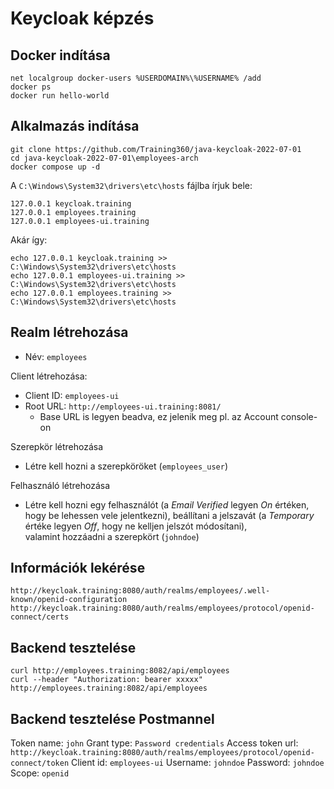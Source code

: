 # Keycloak képzés

## Docker indítása

```
net localgroup docker-users %USERDOMAIN%\%USERNAME% /add
docker ps
docker run hello-world
```

## Alkalmazás indítása

```
git clone https://github.com/Training360/java-keycloak-2022-07-01
cd java-keycloak-2022-07-01\employees-arch
docker compose up -d
```

A `C:\Windows\System32\drivers\etc\hosts` fájlba írjuk bele:

```
127.0.0.1 keycloak.training
127.0.0.1 employees.training
127.0.0.1 employees-ui.training
```

Akár így:

```shell
echo 127.0.0.1 keycloak.training >> C:\Windows\System32\drivers\etc\hosts
echo 127.0.0.1 employees-ui.training >> C:\Windows\System32\drivers\etc\hosts
echo 127.0.0.1 employees.training >> C:\Windows\System32\drivers\etc\hosts
```

## Realm létrehozása

* Név: `employees`

Client létrehozása:

* Client ID: `employees-ui`
* Root URL: `http://employees-ui.training:8081/`
  * Base URL is legyen beadva, ez jelenik meg pl. az Account console-on

Szerepkör létrehozása

* Létre kell hozni a szerepköröket (`employees_user`)

Felhasználó létrehozása

* Létre kell hozni egy felhasználót (a _Email Verified_ legyen _On_ értéken, hogy be lehessen vele jelentkezni), beállítani a jelszavát (a _Temporary_ értéke legyen _Off_, hogy ne kelljen jelszót módosítani), <br /> valamint hozzáadni a szerepkört (`johndoe`)

## Információk lekérése

```
http://keycloak.training:8080/auth/realms/employees/.well-known/openid-configuration
http://keycloak.training:8080/auth/realms/employees/protocol/openid-connect/certs
```

## Backend tesztelése

```
curl http://employees.training:8082/api/employees
curl --header "Authorization: bearer xxxxx" http://employees.training:8082/api/employees
```

## Backend tesztelése Postmannel

Token name: `john`
Grant type: `Password credentials`
Access token url: `http://keycloak.training:8080/auth/realms/employees/protocol/openid-connect/token`
Client id: `employees-ui`
Username: `johndoe`
Password: `johndoe`
Scope: `openid`

